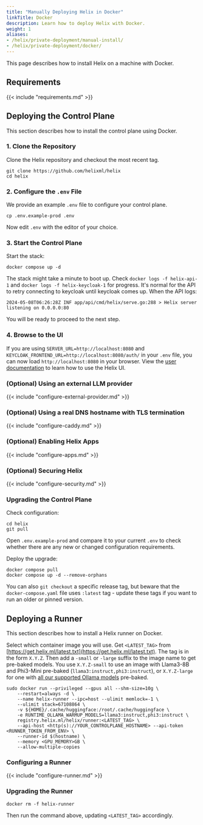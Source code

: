 ```yaml
---
title: "Manually Deploying Helix in Docker"
linkTitle: Docker
description: Learn how to deploy Helix with Docker.
weight: 1
aliases:
- /helix/private-deployment/manual-install/
- /helix/private-deployment/docker/
---
```


This page describes how to install Helix on a machine with Docker.

## Requirements

{{< include "requirements.md" >}}

## Deploying the Control Plane

This section describes how to install the control plane using Docker.

### 1. Clone the Repository

Clone the Helix repository and checkout the most recent tag.

```
git clone https://github.com/helixml/helix
cd helix
```

### 2. Configure the `.env` File

We provide an example `.env` file to configure your control plane.

```
cp .env.example-prod .env
```

Now edit `.env` with the editor of your choice.

### 3. Start the Control Plane

Start the stack:
```
docker compose up -d
```

The stack might take a minute to boot up. Check `docker logs -f helix-api-1` and `docker logs -f helix-keycloak-1` for progress. It's normal for the API to retry connecting to keycloak until keycloak comes up. When the API logs:
```
2024-05-08T06:26:28Z INF app/api/cmd/helix/serve.go:288 > Helix server listening on 0.0.0.0:80
```
You will be ready to proceed to the next step.

### 4. Browse to the UI

If you are using `SERVER_URL=http://localhost:8080` and `KEYCLOAK_FRONTEND_URL=http://localhost:8080/auth/` in your `.env` file, you can now load `http://localhost:8080` in your browser. View the [user documentation](/helix/using-helix/_index.md) to learn how to use the Helix UI.

### (Optional) Using an external LLM provider

{{< include "configure-external-provider.md" >}}

### (Optional) Using a real DNS hostname with TLS termination

{{< include "configure-caddy.md" >}}

### (Optional) Enabling Helix Apps

{{< include "configure-apps.md" >}}

### (Optional) Securing Helix

{{< include "configure-security.md" >}}

### Upgrading the Control Plane

Check configuration:

```
cd helix
git pull
```

Open `.env.example-prod` and compare it to your current `.env` to check whether there are any new or changed configuration requirements.

Deploy the upgrade:

```
docker compose pull
docker compose up -d --remove-orphans
```

You can also `git checkout` a specific release tag, but beware that the `docker-compose.yaml` file uses `:latest` tag - update these tags if you want to run an older or pinned version.

## Deploying a Runner

This section describes how to install a Helix runner on Docker.

Select which container image you will use. Get `<LATEST_TAG>` from [https://get.helix.ml/latest.txt](https://get.helix.ml/latest.txt). The tag is in the form `X.Y.Z`. Then add a `-small` or `-large` suffix to the image name to get pre-baked models. You use `X.Y.Z-small` to use an image with Llama3-8B and Phi3-Mini pre-baked (`llama3:instruct,phi3:instruct`), or `X.Y.Z-large` for one with [all our supported Ollama models](/helix/models/models/) pre-baked.

```
sudo docker run --privileged --gpus all --shm-size=10g \
    --restart=always -d \
    --name helix-runner --ipc=host --ulimit memlock=-1 \
    --ulimit stack=67108864 \
    -v ${HOME}/.cache/huggingface:/root/.cache/huggingface \
    -e RUNTIME_OLLAMA_WARMUP_MODELS=llama3:instruct,phi3:instruct \
    registry.helix.ml/helix/runner:<LATEST_TAG> \
    --api-host <http(s)://YOUR_CONTROLPLANE_HOSTNAME> --api-token <RUNNER_TOKEN_FROM_ENV> \
    --runner-id $(hostname) \
    --memory <GPU_MEMORY>GB \
    --allow-multiple-copies
```

### Configuring a Runner

{{< include "configure-runner.md" >}}

### Upgrading the Runner

```
docker rm -f helix-runner
```

Then run the command above, updating `<LATEST_TAG>` accordingly.
